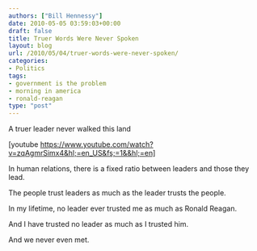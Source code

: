```yaml
---
authors: ["Bill Hennessy"]
date: 2010-05-05 03:59:03+00:00
draft: false
title: Truer Words Were Never Spoken
layout: blog
url: /2010/05/04/truer-words-were-never-spoken/
categories:
- Politics
tags:
- government is the problem
- morning in america
- ronald-reagan
type: "post"
---
```


A truer leader never walked this land

 

[youtube https://www.youtube.com/watch?v=zqAgmrSimx4&hl;=en_US&fs;=1&&hl;=en]

 

 

In human relations, there is a fixed ratio between leaders and those they lead.

 

The people trust leaders as much as the leader trusts the people.

 

In my lifetime, no leader ever trusted me as much as Ronald Reagan.

 

And I have trusted no leader as much as I trusted him.

 

And we never even met.

